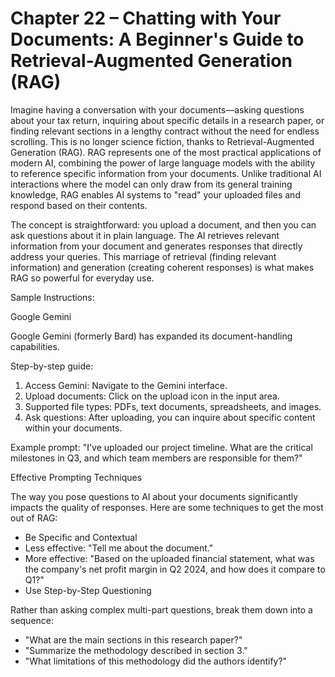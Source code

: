 # Chapter 22 – Chatting with Your Documents: A Beginner's Guide to Retrieval-Augmented Generation (RAG)

Imagine having a conversation with your documents—asking questions about your tax return, inquiring about specific details in a research paper, or finding relevant sections in a lengthy contract without the need for endless scrolling. This is no longer science fiction, thanks to Retrieval-Augmented Generation (RAG).
RAG represents one of the most practical applications of modern AI, combining the power of large language models with the ability to reference specific information from your documents. Unlike traditional AI interactions where the model can only draw from its general training knowledge, RAG enables AI systems to "read" your uploaded files and respond based on their contents.

The concept is straightforward: you upload a document, and then you can ask questions about it in plain language. The AI retrieves relevant information from your document and generates responses that directly address your queries. This marriage of retrieval (finding relevant information) and generation (creating coherent responses) is what makes RAG so powerful for everyday use.

Sample Instructions:

Google Gemini

Google Gemini (formerly Bard) has expanded its document-handling capabilities.

Step-by-step guide:
1. Access Gemini: Navigate to the Gemini interface.
2. Upload documents: Click on the upload icon in the input area.
3. Supported file types: PDFs, text documents, spreadsheets, and images.
4. Ask questions: After uploading, you can inquire about specific content within your documents.

Example prompt: "I've uploaded our project timeline. What are the critical milestones in Q3, and which team members are responsible for them?"

Effective Prompting Techniques

The way you pose questions to AI about your documents significantly impacts the quality of responses. Here are some techniques to get the most out of RAG:
- Be Specific and Contextual
- Less effective: "Tell me about the document."
- More effective: "Based on the uploaded financial statement, what was the company's net profit margin in Q2 2024, and how does it compare to Q1?"
- Use Step-by-Step Questioning

Rather than asking complex multi-part questions, break them down into a sequence:
- "What are the main sections in this research paper?"
- "Summarize the methodology described in section 3."
- "What limitations of this methodology did the authors identify?"
